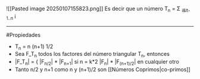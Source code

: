 ![[Pasted image 20250107155823.png]]
Es decir que un número T<sub>n</sub> = Σ <sub>i&lt-1..n</sub> i 
***
#Propiedades
- T<sub>n</sub> = n (n+1) 1/2
- Sea F_T<sub>n</sub> todos los factores del número triangular T<sub>n</sub>, entonces
- |F_T<sub>n</sub>| = { |F<sub>n/2</sub>| * |F<sub>n+1</sub>| si n = k*2
        |F<sub>n</sub>| * |F<sub>(n+1)/2</sub>| en cualquier otro 
-  Tanto n/2 y n+1 como n y (n+1)/2 son [[Números Coprimos|co-primos]]
